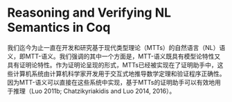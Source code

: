 #  Reasoning and Verifying NL Semantics in Coq

我们迄今为止一直在开发和研究基于现代类型理论（MTTs）的自然语言（NL）语义，即MTT-语义。我们强调的其中一个方面是，MTT-语义既具有模型论特性又具有证明论特性。作为证明论呈现的形式，MTTs已经被实现在了证明助手中，这些计算机系统由计算机科学家开发用于交互式地推导数学定理和验证程序正确性。因为MTT-语义可以直接在这些系统中实现，基于MTTs的证明助手可以有效地用于推理（Luo 2011b; Chatzikyriakidis and Luo 2014, 2016）。